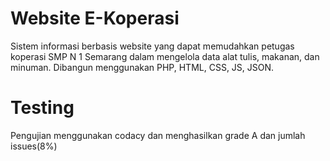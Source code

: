 # Website E-Koperasi

Sistem informasi berbasis website yang dapat memudahkan petugas koperasi SMP N 1 Semarang dalam mengelola data alat tulis, makanan, dan minuman. Dibangun menggunakan PHP, HTML, CSS, JS, JSON.

# Testing

Pengujian menggunakan codacy dan menghasilkan grade A dan jumlah issues(8%)
